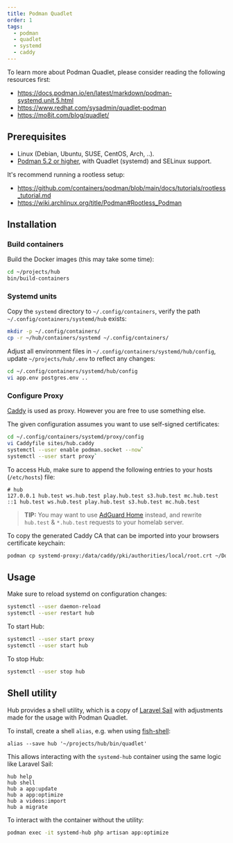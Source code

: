 ```yaml
---
title: Podman Quadlet
order: 1
tags:
  - podman
  - quadlet
  - systemd
  - caddy
---
```


To learn more about Podman Quadlet, please consider reading the following resources first:

- <https://docs.podman.io/en/latest/markdown/podman-systemd.unit.5.html>
- <https://www.redhat.com/sysadmin/quadlet-podman>
- <https://mo8it.com/blog/quadlet/>

## Prerequisites

- Linux (Debian, Ubuntu, SUSE, CentOS, Arch, ..).
- [Podman 5.2 or higher](https://podman.io/), with Quadlet (systemd) and SELinux support.

It's recommend running a rootless setup:

- <https://github.com/containers/podman/blob/main/docs/tutorials/rootless_tutorial.md>
- <https://wiki.archlinux.org/title/Podman#Rootless_Podman>

## Installation

### Build containers

Build the Docker images (this may take some time):

```bash
cd ~/projects/hub
bin/build-containers
```

### Systemd units

Copy the `systemd` directory to `~/.config/containers`, verify the path `~/.config/containers/systemd/hub` exists:

```bash
mkdir -p ~/.config/containers/
cp -r ~/hub/containers/systemd ~/.config/containers/
```

Adjust all environment files in `~/.config/containers/systemd/hub/config`, update `~/projects/hub/.env` to reflect any changes:

```bash
cd ~/.config/containers/systemd/hub/config
vi app.env postgres.env ..
```

### Configure Proxy

[Caddy](https://caddyserver.com/) is used as proxy. However you are free to use something else.

The given configuration assumes you want to use self-signed certificates:

```bash
cd ~/.config/containers/systemd/proxy/config
vi Caddyfile sites/hub.caddy
systemctl --user enable podman.socket --now`
systemctl --user start proxy`
```

To access Hub, make sure to append the following entries to your hosts (`/etc/hosts`) file:

```text
# hub
127.0.0.1 hub.test ws.hub.test play.hub.test s3.hub.test mc.hub.test
::1 hub.test ws.hub.test play.hub.test s3.hub.test mc.hub.test
```

> **TIP:** You may want to use [AdGuard Home](https://adguard.com/en/adguard-home/overview.html) instead, and rewrite `hub.test` & `*.hub.test` requests to your homelab server.

To copy the generated Caddy CA that can be imported into your browsers certificate keychain:

```bash
podman cp systemd-proxy:/data/caddy/pki/authorities/local/root.crt ~/Downloads/proxy.crt
```

## Usage

Make sure to reload systemd on configuration changes:

```bash
systemctl --user daemon-reload
systemctl --user restart hub
```

To start Hub:

```bash
systemctl --user start proxy
systemctl --user start hub
```

To stop Hub:

```bash
systemctl --user stop hub
```

## Shell utility

Hub provides a shell utility, which is a copy of [Laravel Sail](https://github.com/laravel/sail/blob/1.x/bin/sail) with adjustments made for the usage with Podman Quadlet.

To install, create a shell `alias`, e.g. when using [fish-shell](https://fishshell.com/docs/current/cmds/alias.html):

```fish
alias --save hub '~/projects/hub/bin/quadlet'
```

This allows interacting with the `systemd-hub` container using the same logic like Laravel Sail:

```fish
hub help
hub shell
hub a app:update
hub a app:optimize
hub a videos:import
hub a migrate
```

To interact with the container without the utility:

```bash
podman exec -it systemd-hub php artisan app:optimize
```
